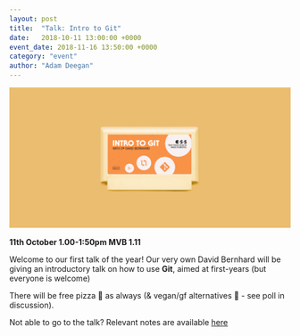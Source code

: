 ```yaml
---
layout: post
title:  "Talk: Intro to Git"
date:   2018-10-11 13:00:00 +0000
event_date: 2018-11-16 13:50:00 +0000
category: "event"
author: "Adam Deegan"
---
```


[![](/assets/images/contrib/events/2018-10-git/git-Twitter-Timeline.png)](https://www.facebook.com/events/345279159369573/)

**11th October 1.00-1:50pm MVB 1.11**

Welcome to our first talk of the year!
Our very own David Bernhard will be giving an introductory talk on how to use **Git**, aimed at first-years (but everyone is welcome)

There will be free pizza 🍕 as always (& vegan/gf alternatives 🥙 - see poll in discussion).

Not able to go to the talk? Relevant notes are available [here](www.ole.bris.ac.uk/bbcswebdav/users/csxdb/pub/git/)